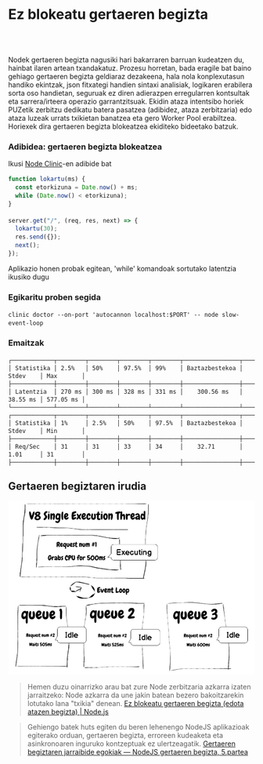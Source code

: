 # Ez blokeatu gertaeren begizta

<br/><br/>

Nodek gertaeren begizta nagusiki hari bakarraren barruan kudeatzen du, hainbat ilaren artean txandakatuz. Prozesu horretan, bada eragile bat baino gehiago gertaeren begizta geldiaraz dezakeena, hala nola konplexutasun handiko ekintzak, json fitxategi handien sintaxi analisiak, logikaren erabilera sorta oso handietan, seguruak ez diren adierazpen erregularren kontsultak eta sarrera/irteera operazio garrantzitsuak. Ekidin ataza intentsibo horiek PUZetik zerbitzu dedikatu batera pasatzea (adibidez, ataza zerbitzaria) edo ataza luzeak urrats txikietan banatzea eta gero Worker Pool erabiltzea. Horiexek dira gertaeren begizta blokeatzea ekiditeko bideetako batzuk.

### Adibidea: gertaeren begizta blokeatzea

Ikusi [Node Clinic](https://clinicjs.org/documentation/doctor/05-fixing-event-loop-problem)-en adibide bat

```javascript
function lokartu(ms) {
  const etorkizuna = Date.now() + ms;
  while (Date.now() < etorkizuna);
}

server.get("/", (req, res, next) => {
  lokartu(30);
  res.send({});
  next();
});
```

Aplikazio honen probak egitean, 'while' komandoak sortutako latentzia ikusiko dugu

### Egikaritu proben segida

`clinic doctor --on-port 'autocannon localhost:$PORT' -- node slow-event-loop`

### Emaitzak

```
┌────────────┬────────┬────────┬────────┬────────┬────────────────┬──────────┬───────────┐
│ Statistika │ 2.5%   │ 50%    │ 97.5%  │ 99%    │ Baztazbestekoa │ Stdev    │ Max       │
├────────────┼────────┼────────┼────────┼────────┼────────────────┼──────────┼───────────┤
│ Latentzia  │ 270 ms │ 300 ms │ 328 ms │ 331 ms │    300.56 ms   │ 38.55 ms │ 577.05 ms │
└────────────┴────────┴────────┴────────┴────────┴────────────────┴──────────┴───────────┘
┌────────────┬────────┬────────┬────────┬────────┬────────────────┬──────────┬───────────┐
│ Statistika │ 1%     │ 2.5%   │ 50%    │ 97.5%  │ Baztazbestekoa │ Stdev    │ Min       │
├────────────┼────────┼────────┼────────┼────────┼────────────────┼──────────┼───────────┤
│ Req/Sec    │ 31     │ 31     │ 33     │ 34     │    32.71       │ 1.01     │ 31        │
├────────────┼────────┼────────┼────────┼────────┼────────────────┼──────────┼───────────┤
```

## Gertaeren begiztaren irudia

![Gertaeren begiztaren irudia](../../assets/images/event-loop.png "Gertaeren begiztaren irudia")

> Hemen duzu oinarrizko arau bat zure Node zerbitzaria azkarra izaten jarraitzeko: Node azkarra da une jakin batean bezero bakoitzarekin lotutako lana "txikia" denean.
> [Ez blokeatu gertaeren begizta (edota atazen begizta) | Node.js](https://nodejs.org/en/docs/guides/dont-block-the-event-loop/)

> Gehiengo batek huts egiten du beren lehenengo NodeJS aplikazioak egiterako orduan, gertaeren begizta, erroreen kudeaketa eta asinkronoaren inguruko kontzeptuak ez ulertzeagatik.
> [Gertaeren begiztaren jarraibide egokiak — NodeJS gertaeren begizta, 5.partea](https://jsblog.insiderattack.net/event-loop-best-practices-nodejs-event-loop-part-5-e29b2b50bfe2)
